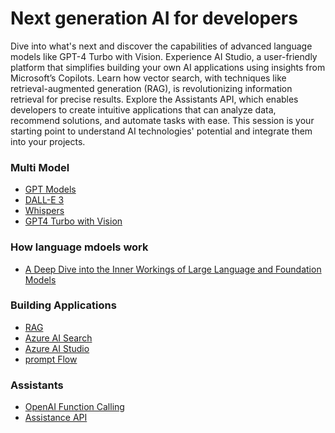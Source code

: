 # Next generation AI for developers
Dive into what's next and discover the capabilities of advanced language models like GPT-4 Turbo with Vision. Experience AI Studio, a user-friendly platform that simplifies building your own AI applications using insights from Microsoft’s Copilots. Learn how vector search, with techniques like retrieval-augmented generation (RAG), is revolutionizing information retrieval for precise results. Explore the Assistants API, which enables developers to create intuitive applications that can analyze data, recommend solutions, and automate tasks with ease. This session is your starting point to understand AI technologies' potential and integrate them into your projects.


### Multi Model
- [GPT Models]()
- [DALL-E 3]()
- [Whispers]()
- [GPT4 Turbo with Vision]()

### How language mdoels work
- [A Deep Dive into the Inner Workings of Large Language and Foundation Models](https://www.youtube.com/watch?v=vMVHj9VIrLA)

### Building Applications
- [RAG]()
- [Azure AI Search]()
- [Azure AI Studio]()
- [prompt Flow]()

### Assistants
- [OpenAI Function Calling]()
- [Assistance API]()
